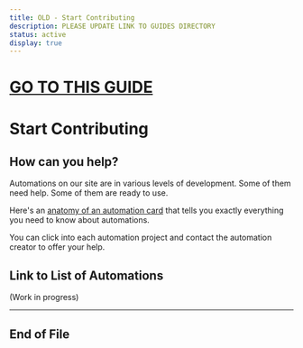```yaml
---
title: OLD - Start Contributing
description: PLEASE UPDATE LINK TO GUIDES DIRECTORY
status: active
display: true
---
```


# [GO TO THIS GUIDE](../guides/start_contributing.html)

# Start Contributing

## How can you help?
Automations on our site are in various levels of development. Some of them need help. Some of them are ready to use. 

Here's an [anatomy of an automation card](https://100automations.github.io/Website/guides/project_card_anatomy.html) that tells you exactly everything you need to know about automations.

You can click into each automation project and contact the automation creator to offer your help.

## Link to List of Automations
(Work in progress)

---
## End of File
